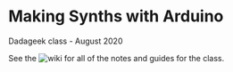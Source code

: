 # Making Synths with Arduino
Dadageek class - August 2020

See the ![wiki](https://github.com/BleepLabs/Dadageek-August20/wiki) for all of the notes and guides for the class. 
